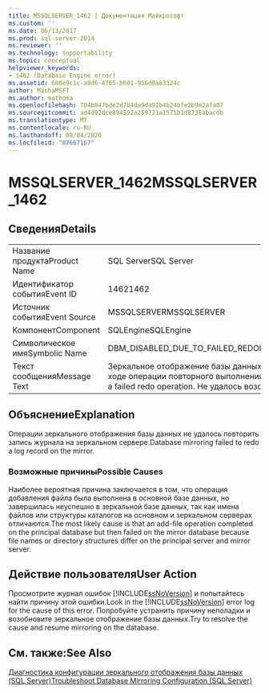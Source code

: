 ```yaml
---
title: MSSQLSERVER_1462 | Документация Майкрософт
ms.custom: ''
ms.date: 06/13/2017
ms.prod: sql-server-2014
ms.reviewer: ''
ms.technology: supportability
ms.topic: conceptual
helpviewer_keywords:
- 1462 (Database Engine error)
ms.assetid: 680e9c1c-a9d6-4765-b601-956d0a83324c
author: MashaMSFT
ms.author: mathoma
ms.openlocfilehash: 704b847bde2d7b4da9da91b4b24bfe2b9e2afa07
ms.sourcegitcommit: ad4d92dce894592a259721a1571b1d8736abacdb
ms.translationtype: MT
ms.contentlocale: ru-RU
ms.lasthandoff: 08/04/2020
ms.locfileid: "87667167"
---
```

# <a name="mssqlserver_1462"></a><span data-ttu-id="27566-102">MSSQLSERVER_1462</span><span class="sxs-lookup"><span data-stu-id="27566-102">MSSQLSERVER_1462</span></span>
    
## <a name="details"></a><span data-ttu-id="27566-103">Сведения</span><span class="sxs-lookup"><span data-stu-id="27566-103">Details</span></span>  
  
|||  
|-|-|  
|<span data-ttu-id="27566-104">Название продукта</span><span class="sxs-lookup"><span data-stu-id="27566-104">Product Name</span></span>|<span data-ttu-id="27566-105">SQL Server</span><span class="sxs-lookup"><span data-stu-id="27566-105">SQL Server</span></span>|  
|<span data-ttu-id="27566-106">Идентификатор события</span><span class="sxs-lookup"><span data-stu-id="27566-106">Event ID</span></span>|<span data-ttu-id="27566-107">1462</span><span class="sxs-lookup"><span data-stu-id="27566-107">1462</span></span>|  
|<span data-ttu-id="27566-108">Источник события</span><span class="sxs-lookup"><span data-stu-id="27566-108">Event Source</span></span>|<span data-ttu-id="27566-109">MSSQLSERVER</span><span class="sxs-lookup"><span data-stu-id="27566-109">MSSQLSERVER</span></span>|  
|<span data-ttu-id="27566-110">Компонент</span><span class="sxs-lookup"><span data-stu-id="27566-110">Component</span></span>|<span data-ttu-id="27566-111">SQLEngine</span><span class="sxs-lookup"><span data-stu-id="27566-111">SQLEngine</span></span>|  
|<span data-ttu-id="27566-112">Символическое имя</span><span class="sxs-lookup"><span data-stu-id="27566-112">Symbolic Name</span></span>|<span data-ttu-id="27566-113">DBM_DISABLED_DUE_TO_FAILED_REDO</span><span class="sxs-lookup"><span data-stu-id="27566-113">DBM_DISABLED_DUE_TO_FAILED_REDO</span></span>|  
|<span data-ttu-id="27566-114">Текст сообщения</span><span class="sxs-lookup"><span data-stu-id="27566-114">Message Text</span></span>|<span data-ttu-id="27566-115">Зеркальное отображение базы данных отключено вследствие ошибки в ходе операции повторного выполнения.</span><span class="sxs-lookup"><span data-stu-id="27566-115">Database mirroring is disabled due to a failed redo operation.</span></span> <span data-ttu-id="27566-116">Не удалось возобновить операцию.</span><span class="sxs-lookup"><span data-stu-id="27566-116">Unable to resume.</span></span>|  
  
## <a name="explanation"></a><span data-ttu-id="27566-117">Объяснение</span><span class="sxs-lookup"><span data-stu-id="27566-117">Explanation</span></span>  
 <span data-ttu-id="27566-118">Операции зеркального отображения базы данных не удалось повторить запись журнала на зеркальном сервере.</span><span class="sxs-lookup"><span data-stu-id="27566-118">Database mirroring failed to redo a log record on the mirror.</span></span>  
  
### <a name="possible-causes"></a><span data-ttu-id="27566-119">Возможные причины</span><span class="sxs-lookup"><span data-stu-id="27566-119">Possible Causes</span></span>  
 <span data-ttu-id="27566-120">Наиболее вероятная причина заключается в том, что операция добавления файла была выполнена в основной базе данных, но завершилась неуспешно в зеркальной базе данных, так как имена файлов или структуры каталогов на основном и зеркальном серверах отличаются.</span><span class="sxs-lookup"><span data-stu-id="27566-120">The most likely cause is that an add-file operation completed on the principal database but then failed on the mirror database because file names or directory structures differ on the principal server and mirror server.</span></span>  
  
## <a name="user-action"></a><span data-ttu-id="27566-121">Действие пользователя</span><span class="sxs-lookup"><span data-stu-id="27566-121">User Action</span></span>  
 <span data-ttu-id="27566-122">Просмотрите журнал ошибок [!INCLUDE[ssNoVersion](../../includes/ssnoversion-md.md)] и попытайтесь найти причину этой ошибки.</span><span class="sxs-lookup"><span data-stu-id="27566-122">Look in the [!INCLUDE[ssNoVersion](../../includes/ssnoversion-md.md)] error log for the cause of this error.</span></span> <span data-ttu-id="27566-123">Попробуйте устранить причину неполадки и возобновите зеркальное отображение базы данных.</span><span class="sxs-lookup"><span data-stu-id="27566-123">Try to resolve the cause and resume mirroring on the database.</span></span>  
  
## <a name="see-also"></a><span data-ttu-id="27566-124">См. также:</span><span class="sxs-lookup"><span data-stu-id="27566-124">See Also</span></span>  
 [<span data-ttu-id="27566-125">Диагностика конфигурации зеркального отображения базы данных (SQL Server)</span><span class="sxs-lookup"><span data-stu-id="27566-125">Troubleshoot Database Mirroring Configuration &#40;SQL Server&#41;</span></span>](../../database-engine/database-mirroring/troubleshoot-database-mirroring-configuration-sql-server.md)  
  
  
